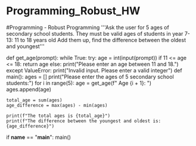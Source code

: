 # Programming_Robust_HW
#Programming - Robust Programming
'''Ask the user for 5 ages of secondary school students. 
They must be valid ages of students in year 7-13: 11 to 18 years old
Add them up, find the difference between the oldest and youngest'''

def get_age(prompt):
    while True:
        try:
            age = int(input(prompt))
            if 11 <= age <= 18:
                return age
            else:
                print("Please enter an age between 11 and 18.")
        except ValueError:
            print("Invalid input. Please enter a valid integer")
def main():
    ages = []
    print("Please enter the ages of 5 secondary school students:")
    for i in range(5):
        age = get_age(f" Age {i + 1}: ")
        ages.append(age)

    total_age = sum(ages)
    age_difference = max(ages) - min(ages)

    print(f"The total ages is {total_age}")
    print(f"The difference between the youngest and oldest is: {age_difference}")

if __name__ == "__main__":
    main()
